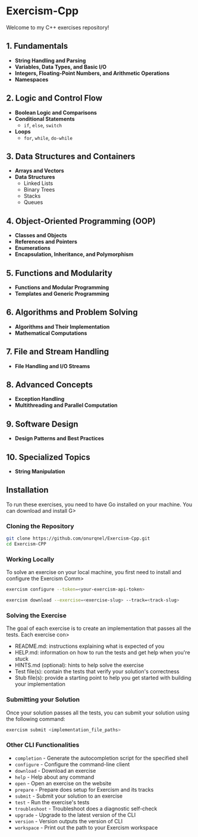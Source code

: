 # Exercism-Cpp
Welcome to my C++ exercises repository! 


## 1. Fundamentals
- **String Handling and Parsing**
- **Variables, Data Types, and Basic I/O**
- **Integers, Floating-Point Numbers, and Arithmetic Operations**
- **Namespaces**

## 2. Logic and Control Flow
- **Boolean Logic and Comparisons**
- **Conditional Statements**
  - `if`, `else`, `switch`
- **Loops**
  - `for`, `while`, `do-while`

## 3. Data Structures and Containers
- **Arrays and Vectors**
- **Data Structures**
  - Linked Lists
  - Binary Trees
  - Stacks
  - Queues

## 4. Object-Oriented Programming (OOP)
- **Classes and Objects**
- **References and Pointers**
- **Enumerations**
- **Encapsulation, Inheritance, and Polymorphism**

## 5. Functions and Modularity
- **Functions and Modular Programming**
- **Templates and Generic Programming**

## 6. Algorithms and Problem Solving
- **Algorithms and Their Implementation**
- **Mathematical Computations**

## 7. File and Stream Handling
- **File Handling and I/O Streams**

## 8. Advanced Concepts
- **Exception Handling**
- **Multithreading and Parallel Computation**

## 9. Software Design
- **Design Patterns and Best Practices**

## 10. Specialized Topics
- **String Manipulation**

## Installation

To run these exercises, you need to have Go installed on your machine. You can download and install G>

### Cloning the Repository

```bash
git clone https://github.com/onurqnel/Exercism-Cpp.git
cd Exercism-CPP
```

### Working Locally
 
To solve an exercise on your local machine, you first need to install and configure the Exercism Comm>
```Bash
exercism configure --token=<your-exercism-api-token>
```
 
```Bash
exercism download --exercise=<exercise-slug> --track=<track-slug>
```

### Solving the Exercise
 
The goal of each exercise is to create an implementation that passes all the tests. Each exercise con>
 - README.md: instructions explaining what is expected of you
 - HELP.md: information on how to run the tests and get help when you're stuck
 - HINTS.md (optional): hints to help solve the exercise
 - Test file(s): contain the tests that verify your solution's correctness
 - Stub file(s): provide a starting point to help you get started with building your implementation
 
### Submitting your Solution
 
Once your solution passes all the tests, you can submit your solution using the following command:
```Bash
exercism submit <implementation_file_paths>
````

### Other CLI Functionalities
 
- `completion`   - Generate the autocompletion script for the specified shell
- `configure`    - Configure the command-line client
- `download`     - Download an exercise
- `help`         - Help about any command
- `open`         - Open an exercise on the website
- `prepare`      - Prepare does setup for Exercism and its tracks
- `submit`       - Submit your solution to an exercise
- `test`         - Run the exercise's tests
- `troubleshoot` - Troubleshoot does a diagnostic self-check
- `upgrade`      - Upgrade to the latest version of the CLI
- `version`      - Version outputs the version of CLI
- `workspace`    - Print out the path to your Exercism workspace
 


